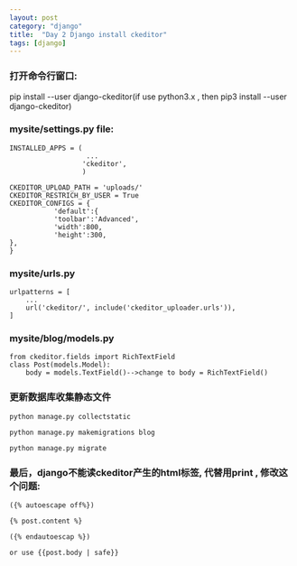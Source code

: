 ```yaml
---
layout: post
category: "django"
title:  "Day 2 Django install ckeditor"
tags: [django]
---
```

### 打开命令行窗口:

pip install --user django-ckeditor(if use python3.x , then pip3 install --user django-ckeditor)

### mysite/settings.py file:
<!-- more -->
```
INSTALLED_APPS = (
                   ...
                  'ckeditor',
                  )

CKEDITOR_UPLOAD_PATH = 'uploads/'
CKEDITOR_RESTRICH_BY_USER = True
CKEDITOR_CONFIGS = {
           'default':{
           'toolbar':'Advanced',
           'width':800,
           'height':300,
},
}
```
### mysite/urls.py
```
urlpatterns = [
    ...
    url('ckeditor/', include('ckeditor_uploader.urls')),
]
```
###  mysite/blog/models.py
```
from ckeditor.fields import RichTextField
class Post(models.Model):
    body = models.TextField()-->change to body = RichTextField()
```    
### 更新数据库收集静态文件
```
python manage.py collectstatic

python manage.py makemigrations blog

python manage.py migrate
```
### 最后，django不能读ckeditor产生的html标签, 代替用print , 修改这个问题:
```
({% autoescape off%})

{% post.content %}

({% endautoescap %})

or use {{post.body | safe}}
```
